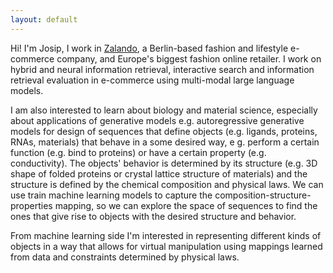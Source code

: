 ```yaml
---
layout: default
---
```


Hi! I'm Josip, I work in [Zalando](http://zalando.com), a Berlin-based fashion and lifestyle e-commerce company, and Europe's biggest fashion online retailer. I work on hybrid and neural information retrieval, interactive search and information retrieval evaluation in e-commerce using multi-modal large language models. 

I am also interested to learn about biology and material science, especially about applications of generative models e.g. autoregressive generative models for design of sequences that define objects (e.g. ligands, proteins, RNAs, materials) that behave in a some desired way, e g. perform a certain function (e.g. bind to proteins) or have a certain property (e.g. conductivity). The objects' behavior is determined by its structure (e.g. 3D shape of folded proteins or crystal lattice structure of materials) and the structure is defined by the chemical composition and physical laws. We can use train machine learning models to capture the composition-structure-properties mapping, so we can explore the space of sequences to find the ones that give rise to objects with the desired structure and behavior. 

From machine learning side I'm interested in representing different kinds of objects in a way that allows for virtual manipulation using mappings learned from data and constraints determined by physical laws.